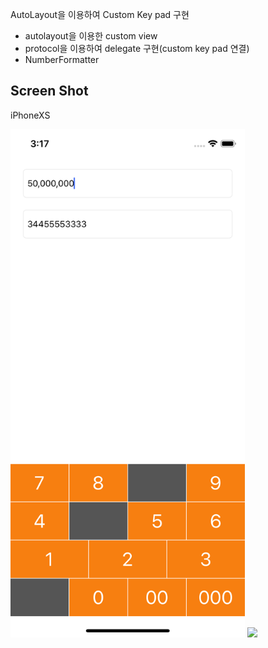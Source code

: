 AutoLayout을 이용하여 Custom Key pad 구현
* autolayout을 이용한 custom view
* protocol을 이용하여 delegate 구현(custom key pad 연결)
* NumberFormatter

Screen Shot
---
iPhoneXS

<img src="./screen1.png" width="375"> <img src="./screen_5s.png" width="213">
